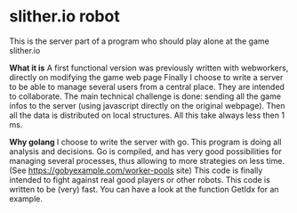 # slither.io robot

This is the server part of a program who should play alone at the game slither.io

**What it is**
A first functional version was previously written with webworkers, directly on modifying the game web page
Finally I choose to write a server to be able to manage several users from a central place. They are intended to collaborate.
The main technical challenge is done: sending all the game infos to the server (using javascript directly on the original webpage). Then all the data is distributed on local structures. All this take always less then 1 ms.

**Why golang**
I choose to write the server with go. This program is doing all analysis and decisions.
Go is compiled, and has very good possibilities for managing several processes, thus allowing to more strategies on less time.
(See https://gobyexample.com/worker-pools site)
This code is finally intended to fight against real good players or other robots.
This code is written to be (very) fast. You can have a look at the function GetIdx for an example.
